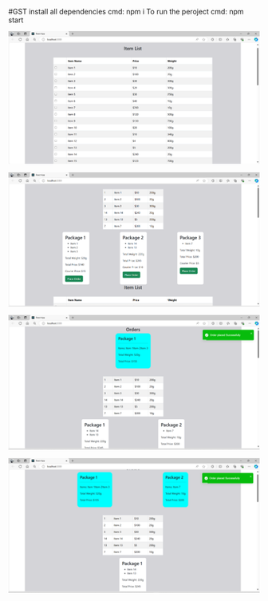 #GST
install all dependencies 
  cmd: npm i 
To run the peroject 
  cmd: npm start

![image alt](https://github.com/khagendrajora/GTS/blob/45be630d3c4726a4337387da414c9603088ed08b/Initial%20Page.png)

![image alt](https://github.com/khagendrajora/GTS/blob/45be630d3c4726a4337387da414c9603088ed08b/Division%20of%20package%20after%20selection.png)

![image alt](https://github.com/khagendrajora/GTS/blob/45be630d3c4726a4337387da414c9603088ed08b/order%20placing.png)

![image alt](https://github.com/khagendrajora/GTS/blob/45be630d3c4726a4337387da414c9603088ed08b/Screenshot%20(80).png)
